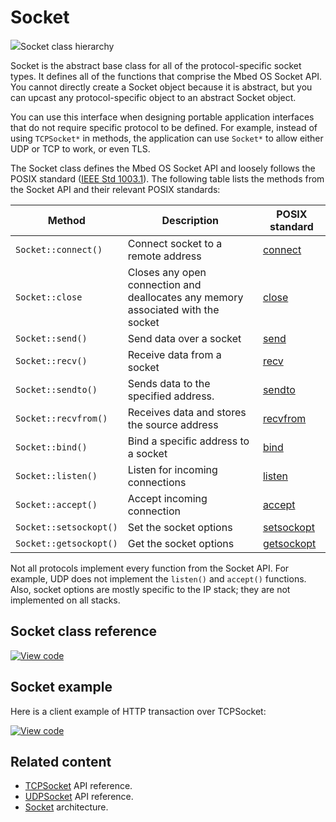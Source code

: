# Socket

<span class="images">![](https://os.mbed.com/docs/v5.13/mbed-os-api-doxy/class_socket.png)<span>Socket class hierarchy</span></span>

Socket is the abstract base class for all of the protocol-specific socket types. It defines all of the functions that comprise the Mbed OS Socket API. You cannot directly create a Socket object because it is abstract, but you can upcast any protocol-specific object to an abstract Socket object.

You can use this interface when designing portable application interfaces that do not require specific protocol to be defined. For example, instead of using `TCPSocket*` in methods, the application can use `Socket*` to allow either UDP or TCP to work, or even TLS.

The Socket class defines the Mbed OS Socket API and loosely follows the POSIX standard ([IEEE Std 1003.1](http://pubs.opengroup.org/onlinepubs/9699919799/)). The following table lists the methods from the Socket API and their relevant POSIX standards:

| Method | Description | POSIX standard |
|--------|-------------|----------------|
| `Socket::connect()`  | Connect socket to a remote address | [connect](http://pubs.opengroup.org/onlinepubs/9699919799/functions/connect.html) |
| `Socket::close`      | Closes any open connection and deallocates any memory associated with the socket | [close](http://pubs.opengroup.org/onlinepubs/9699919799/functions/close.html) |
| `Socket::send()`     | Send data over a socket | [send](http://pubs.opengroup.org/onlinepubs/9699919799/functions/send.html) |
| `Socket::recv()`     | Receive data from a socket | [recv](http://pubs.opengroup.org/onlinepubs/9699919799/functions/recv.html) |
| `Socket::sendto()`   | Sends data to the specified address. | [sendto](http://pubs.opengroup.org/onlinepubs/9699919799/functions/sendto.html) |
| `Socket::recvfrom()` | Receives data and stores the source address | [recvfrom](http://pubs.opengroup.org/onlinepubs/9699919799/functions/recvfrom.html) |
| `Socket::bind()`     | Bind a specific address to a socket | [bind](http://pubs.opengroup.org/onlinepubs/9699919799/functions/bind.html) |
| `Socket::listen()`   | Listen for incoming connections | [listen](http://pubs.opengroup.org/onlinepubs/9699919799/functions/listen.html) |
| `Socket::accept()`   | Accept incoming connection | [accept](http://pubs.opengroup.org/onlinepubs/9699919799/functions/accept.html) |
| `Socket::setsockopt()` | Set the socket options | [setsockopt](http://pubs.opengroup.org/onlinepubs/9699919799/functions/setsockopt.html) |
| `Socket::getsockopt()` | Get the socket options | [getsockopt](http://pubs.opengroup.org/onlinepubs/9699919799/functions/getsockopt.html) |

Not all protocols implement every function from the Socket API. For example, UDP does not implement the `listen()` and `accept()` functions. Also, socket options are mostly specific to the IP stack; they are not implemented on all stacks.

## Socket class reference

[![View code](https://www.mbed.com/embed/?type=library)](https://os.mbed.com/docs/v5.13/mbed-os-api-doxy/class_socket.html)

## Socket example

Here is a client example of HTTP transaction over TCPSocket:

[![View code](https://www.mbed.com/embed/?url=https://github.com/ARMmbed/mbed-os-example-sockets)](https://github.com/ARMmbed/mbed-os-example-sockets/blob/mbed-os-5.12/main.cpp)

## Related content

- [TCPSocket](tcpsocket.html) API reference.
- [UDPSocket](tcpsocket.html) API reference.
- [Socket](../reference/ip-networking.html#socket-api) architecture.

